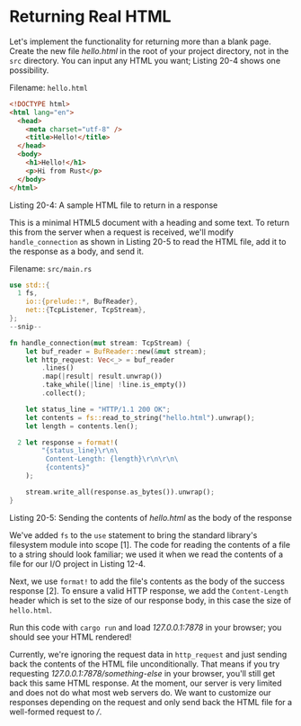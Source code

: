 # Returning Real HTML

Let's implement the functionality for returning more than a blank page. Create the new file _hello.html_ in the root of your project directory, not in the `src` directory. You can input any HTML you want; Listing 20-4 shows one possibility.

Filename: `hello.html`

```html
<!DOCTYPE html>
<html lang="en">
  <head>
    <meta charset="utf-8" />
    <title>Hello!</title>
  </head>
  <body>
    <h1>Hello!</h1>
    <p>Hi from Rust</p>
  </body>
</html>
```

Listing 20-4: A sample HTML file to return in a response

This is a minimal HTML5 document with a heading and some text. To return this from the server when a request is received, we'll modify `handle_connection` as shown in Listing 20-5 to read the HTML file, add it to the response as a body, and send it.

Filename: `src/main.rs`

```rust
use std::{
  1 fs,
    io::{prelude::*, BufReader},
    net::{TcpListener, TcpStream},
};
--snip--

fn handle_connection(mut stream: TcpStream) {
    let buf_reader = BufReader::new(&mut stream);
    let http_request: Vec<_> = buf_reader
        .lines()
        .map(|result| result.unwrap())
        .take_while(|line| !line.is_empty())
        .collect();

    let status_line = "HTTP/1.1 200 OK";
    let contents = fs::read_to_string("hello.html").unwrap();
    let length = contents.len();

  2 let response = format!(
        "{status_line}\r\n\
         Content-Length: {length}\r\n\r\n\
         {contents}"
    );

    stream.write_all(response.as_bytes()).unwrap();
}
```

Listing 20-5: Sending the contents of _hello.html_ as the body of the response

We've added `fs` to the `use` statement to bring the standard library's filesystem module into scope \[1\]. The code for reading the contents of a file to a string should look familiar; we used it when we read the contents of a file for our I/O project in Listing 12-4.

Next, we use `format!` to add the file's contents as the body of the success response \[2\]. To ensure a valid HTTP response, we add the `Content-Length` header which is set to the size of our response body, in this case the size of `hello.html`.

Run this code with `cargo run` and load _127.0.0.1:7878_ in your browser; you should see your HTML rendered!

Currently, we're ignoring the request data in `http_request` and just sending back the contents of the HTML file unconditionally. That means if you try requesting _127.0.0.1:7878/something-else_ in your browser, you'll still get back this same HTML response. At the moment, our server is very limited and does not do what most web servers do. We want to customize our responses depending on the request and only send back the HTML file for a well-formed request to _/_.

